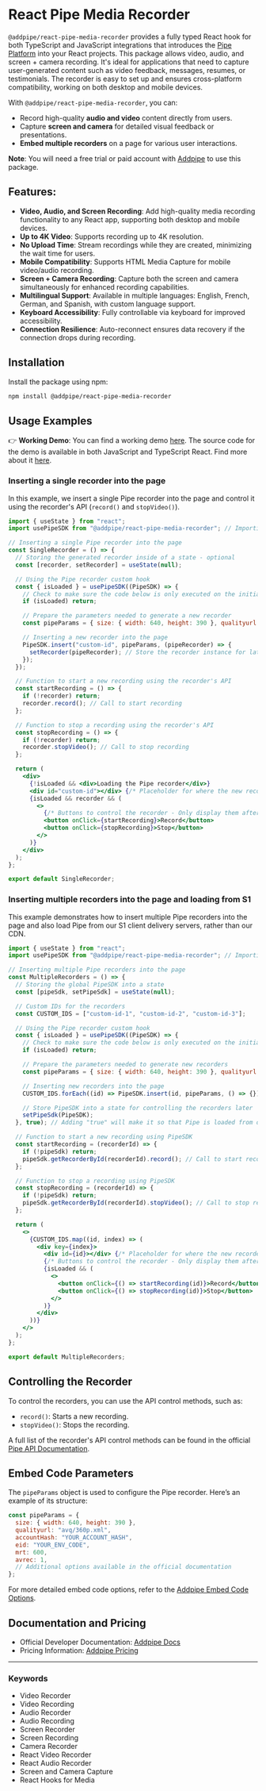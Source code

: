 # React Pipe Media Recorder

`@addpipe/react-pipe-media-recorder` provides a fully typed React hook for both TypeScript and JavaScript integrations that introduces the [Pipe Platform](https://addpipe.com) into your React projects. This package allows video, audio, and screen + camera recording. It's ideal for applications that need to capture user-generated content such as video feedback, messages, resumes, or testimonials. The recorder is easy to set up and ensures cross-platform compatibility, working on both desktop and mobile devices.

With `@addpipe/react-pipe-media-recorder`, you can:
- Record high-quality **audio and video** content directly from users.
- Capture **screen and camera** for detailed visual feedback or presentations.
- **Embed multiple recorders** on a page for various user interactions.

**Note**: You will need a free trial or paid account with [Addpipe](https://addpipe.com) to use this package.

## Features:

- **Video, Audio, and Screen Recording**: Add high-quality media recording functionality to any React app, supporting both desktop and mobile devices.
- **Up to 4K Video**: Supports recording up to 4K resolution.
- **No Upload Time**: Stream recordings while they are created, minimizing the wait time for users.
- **Mobile Compatibility**: Supports HTML Media Capture for mobile video/audio recording.
- **Screen + Camera Recording**: Capture both the screen and camera simultaneously for enhanced recording capabilities.
- **Multilingual Support**: Available in multiple languages: English, French, German, and Spanish, with custom language support.
- **Keyboard Accessibility**: Fully controllable via keyboard for improved accessibility.
- **Connection Resilience**: Auto-reconnect ensures data recovery if the connection drops during recording.

## Installation

Install the package using npm:

```bash
npm install @addpipe/react-pipe-media-recorder
```

## Usage Examples

👉 **Working Demo**: You can find a working demo [here](https://addpipe.com/react-demo/). The source code for the demo is available in both JavaScript and TypeScript React. Find more about it [here](https://addpipe.com/react-demo/).

### Inserting a single recorder into the page

In this example, we insert a single Pipe recorder into the page and control it using the recorder's API (`record()` and `stopVideo()`). 

```jsx
import { useState } from "react";
import usePipeSDK from "@addpipe/react-pipe-media-recorder"; // Importing the Pipe recorder npm package

// Inserting a single Pipe recorder into the page
const SingleRecorder = () => {
  // Storing the generated recorder inside of a state - optional
  const [recorder, setRecorder] = useState(null);

  // Using the Pipe recorder custom hook
  const { isLoaded } = usePipeSDK((PipeSDK) => {
    // Check to make sure the code below is only executed on the initial load
    if (isLoaded) return;

    // Prepare the parameters needed to generate a new recorder
    const pipeParams = { size: { width: 640, height: 390 }, qualityurl: "avq/360p.xml", accountHash: "YOUR_ACCOUNT_HASH", eid: "YOUR_ENV_CODE", mrt: 600, avrec: 1 };

    // Inserting a new recorder into the page
    PipeSDK.insert("custom-id", pipeParams, (pipeRecorder) => {
      setRecorder(pipeRecorder); // Store the recorder instance for later use
    });
  });

  // Function to start a new recording using the recorder's API
  const startRecording = () => {
    if (!recorder) return;
    recorder.record(); // Call to start recording
  };

  // Function to stop a recording using the recorder's API
  const stopRecording = () => {
    if (!recorder) return;
    recorder.stopVideo(); // Call to stop recording
  };

  return (
    <div>
      {!isLoaded && <div>Loading the Pipe recorder</div>}
      <div id="custom-id"></div> {/* Placeholder for where the new recorder should be inserted */}
      {isLoaded && recorder && (
        <>
          {/* Buttons to control the recorder - Only display them after all prerequisites have loaded */}
          <button onClick={startRecording}>Record</button>
          <button onClick={stopRecording}>Stop</button>
        </>
      )}
    </div>
  );
};

export default SingleRecorder;
```

### Inserting multiple recorders into the page and loading from S1

This example demonstrates how to insert multiple Pipe recorders into the page and also load Pipe from our S1 client delivery servers, rather than our CDN.

```jsx
import { useState } from "react";
import usePipeSDK from "@addpipe/react-pipe-media-recorder"; // Importing the Pipe recorder npm package

// Inserting multiple Pipe recorders into the page
const MultipleRecorders = () => {
  // Storing the global PipeSDK into a state
  const [pipeSdk, setPipeSdk] = useState(null);

  // Custom IDs for the recorders
  const CUSTOM_IDS = ["custom-id-1", "custom-id-2", "custom-id-3"];

  // Using the Pipe recorder custom hook
  const { isLoaded } = usePipeSDK((PipeSDK) => {
    // Check to make sure the code below is only executed on the initial load
    if (isLoaded) return;

    // Prepare the parameters needed to generate new recorders
    const pipeParams = { size: { width: 640, height: 390 }, qualityurl: "avq/360p.xml", accountHash: "YOUR_ACCOUNT_HASH", eid: "YOUR_ENV_CODE", mrt: 600, avrec: 1 };

    // Inserting new recorders into the page
    CUSTOM_IDS.forEach((id) => PipeSDK.insert(id, pipeParams, () => {}));

    // Store PipeSDK into a state for controlling the recorders later
    setPipeSdk(PipeSDK);
  }, true); // Adding "true" will make it so that Pipe is loaded from our S1 client delivery servers

  // Function to start a new recording using PipeSDK
  const startRecording = (recorderId) => {
    if (!pipeSdk) return;
    pipeSdk.getRecorderById(recorderId).record(); // Call to start recording for a specific recorder
  };

  // Function to stop a recording using PipeSDK
  const stopRecording = (recorderId) => {
    if (!pipeSdk) return;
    pipeSdk.getRecorderById(recorderId).stopVideo(); // Call to stop recording for a specific recorder
  };

  return (
    <>
      {CUSTOM_IDS.map((id, index) => (
        <div key={index}>
          <div id={id}></div> {/* Placeholder for where the new recorder should be inserted */}
          {/* Buttons to control the recorder - Only display them after all prerequisites have loaded */}
          {isLoaded && (
            <>
              <button onClick={() => startRecording(id)}>Record</button>
              <button onClick={() => stopRecording(id)}>Stop</button>
            </>
          )}
        </div>
      ))}
    </>
  );
};

export default MultipleRecorders;
```

## Controlling the Recorder

To control the recorders, you can use the API control methods, such as:

- `record()`: Starts a new recording.
- `stopVideo()`: Stops the recording.

A full list of the recorder's API control methods can be found in the official [Pipe API Documentation](https://addpipe.com/docs/javascript/js-api-v2/#methods-list).

## Embed Code Parameters

The `pipeParams` object is used to configure the Pipe recorder. Here’s an example of its structure:

```js
const pipeParams = {
  size: { width: 640, height: 390 },
  qualityurl: "avq/360p.xml",
  accountHash: "YOUR_ACCOUNT_HASH",
  eid: "YOUR_ENV_CODE",
  mrt: 600,
  avrec: 1,
  // Additional options available in the official documentation
};
```

For more detailed embed code options, refer to the [Addpipe Embed Code Options](https://addpipe.com/docs/desktop-recording-client/embed-code-options-desktop/#20-javascript).

## Documentation and Pricing

- Official Developer Documentation: [Addpipe Docs](https://addpipe.com/docs)
- Pricing Information: [Addpipe Pricing](https://addpipe.com/pricing)

---

### Keywords
- Video Recorder
- Video Recording
- Audio Recorder
- Audio Recording
- Screen Recorder
- Screen Recording
- Camera Recorder
- React Video Recorder
- React Audio Recorder
- Screen and Camera Capture
- React Hooks for Media

